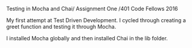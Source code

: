 Testing in Mocha and Chai/ Assignment One /401 Code Fellows 2016

My first attempt at Test Driven Development. I cycled through creating a greet function and testing it through Mocha.

I installed Mocha globally and then installed Chai in the lib folder. 
